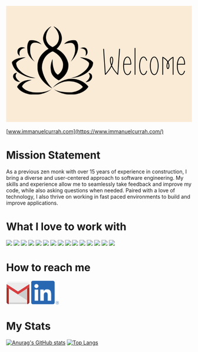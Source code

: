 ![Lime green geometric design. Get in touch to learn more!](./assets/banner.png)

[www.immanuelcurrah.com](https://www.immanuelcurrah.com/)

# Mission Statement

As a previous zen monk with over 15 years of experience in construction, I bring a diverse and user-centered approach to software engineering. My skills and experience allow me to seamlessly take feedback and improve my code, while also asking questions when needed. Paired with a love of technology, I also thrive on working in fast paced environments to build and improve applications.

# What I love to work with

![]()<img src="https://cdn.jsdelivr.net/gh/devicons/devicon/icons/javascript/javascript-original.svg" width="50" />
<img src="https://cdn.jsdelivr.net/gh/devicons/devicon/icons/react/react-original.svg" width="50" />
<img src="https://cdn.jsdelivr.net/gh/devicons/devicon/icons/express/express-original.svg" width="50" />
<img src="https://cdn.jsdelivr.net/gh/devicons/devicon/icons/mongodb/mongodb-original-wordmark.svg" width="50" />
<img src="https://cdn.jsdelivr.net/gh/devicons/devicon/icons/postgresql/postgresql-original.svg" width="50"/>
<img src="https://cdn.jsdelivr.net/gh/devicons/devicon/icons/ruby/ruby-plain-wordmark.svg" width="50" />
<img src="https://cdn.jsdelivr.net/gh/devicons/devicon/icons/rails/rails-plain.svg" width="50" />
<img src="https://cdn.jsdelivr.net/gh/devicons/devicon/icons/css3/css3-original.svg" width="50" />
<img src="https://cdn.jsdelivr.net/gh/devicons/devicon/icons/html5/html5-original.svg" width="50" />
<img src="https://cdn.jsdelivr.net/gh/devicons/devicon/icons/bootstrap/bootstrap-plain.svg" width="50" />
<img src="https://cdn.jsdelivr.net/gh/devicons/devicon/icons/figma/figma-original.svg" width="50" />
<img src="https://cdn.jsdelivr.net/gh/devicons/devicon/icons/nodejs/nodejs-original.svg" width="50" />
<img src="https://cdn.jsdelivr.net/gh/devicons/devicon/icons/npm/npm-original-wordmark.svg" width="50"/>
<img src="https://cdn.jsdelivr.net/gh/devicons/devicon/icons/heroku/heroku-plain.svg" width="50"/>
<img src="https://cdn.jsdelivr.net/gh/devicons/devicon/icons/vscode/vscode-original.svg" width="50" />

# How to reach me

[![Gmail contact badge](./assets/gmail.png)](mailto:immanueli.currah@gmail.com)
<a href="https://www.linkedin.com/in/immanuelcurrah/"><img src="./assets/linkedin.png" width="75" ></a>

# My Stats

[![Anurag's GitHub stats](https://github-readme-stats.vercel.app/api?username=immanuelcurrah&theme=moltack&show_icons=true)](https://github.com/anuraghazra/github-readme-stats)
[![Top Langs](https://github-readme-stats.vercel.app/api/top-langs/?username=immanuelcurrah&theme=moltack&show_icons=true)](https://github.com/immanuelcurrah/github-readme-stats)
